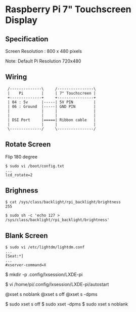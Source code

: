 # Raspberry Pi 7" Touchscreen Display

## Specification

Screen Resolution : 800 x 480 pixels

Note: Default Pi Resolution 720x480

## Wiring

```
 /--------------\     /----------------\
 |    Pi        |     | 7" Touchscreen |
 +--------------+     +----------------+
 | 04 : 5v      |-----| 5V PIN         |
 | 06 : Ground  |-----| GND PIN        |
 |              |     |                |
 |              |     |                |
 | DSI Port     |=====| Ribbon cable   |
 |              |     |                |
 \--------------/     \----------------/
```

## Rotate Screen

Flip 180 degree

```console
$ sudo vi /boot/config.txt
...
lcd_rotate=2
```

## Brighness

```console
$ cat /sys/class/backlight/rpi_backlight/brightness
255

$ sudo sh -c 'echo 127 > /sys/class/backlight/rpi_backlight/brightness'
```

## Blank Screen

```console
$ sudo vi /etc/lightdm/lightdm.conf
...
[Seat:*]
...
#xserver-command=X

```

$ mkdir -p .config/lxsession/LXDE-pi

$ vi /home/pi/.config/lxsession/LXDE-pi/autostart

@xset s noblank
@xset s off
@xset s -dpms


$ sudo xset s off
$ sudo xset -dpms
$ sudo xset s noblank

